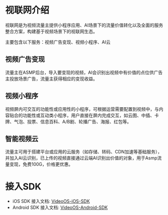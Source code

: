 # 视联网介绍
视联网是为视频流量主提供小程序应用、AI场景下的流量价值转化以及全面的服务整合方案，构建基于视频场景下的视联网生态。

主要包含以下服务：视频广告变现、视频小程序、AI云

## 视频广告变现
流量主在ASMP后台，导入要变现的视频，AI会识别出视频中有价值的点位供广告主投放场景广告，流量主获得相应的变现收益。

## 视频小程序
视频屏内可交互的功能性或应用性的小程序，可根据运营需要配置到视频中，与内容贴合的功能性或互动类小程序，用户直接在屏内完成交互，如云图、中插、卡牌、气泡、投票、信息百科、A/B剧、轮播广告、海报、红包等。

## 智能视频云
流量主可用于搭建平台或应用的云服务（如存储、转码、CDN加速等基础服务），并加入AI云识别，已上传的视频直接通过云端AI识别出价值的对象，用于Asmp流量变现，免费100G，价格更优惠。

# 接入SDK
- iOS SDK 接入文档: [VideoOS-iOS-SDK](https://github.com/VideoOS/VideoOS-iOS-SDK/blob/master/docs/index.md)
- Android SDK 接入文档: [VideoOS-Android-SDK](https://github.com/VideoOS/VideoOS-Android-SDK/blob/master/docs/index.md)
